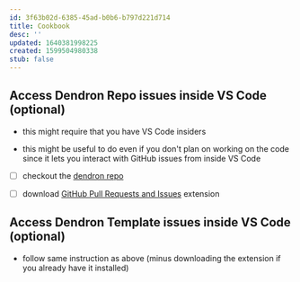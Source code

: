 ```yaml
---
id: 3f63b02d-6385-45ad-b0b6-b797d221d714
title: Cookbook
desc: ''
updated: 1640381998225
created: 1599504980338
stub: false
---
```

## Access Dendron Repo issues inside VS Code (optional)

- this might require that you have VS Code insiders

- this might be useful to do even if you don't plan on working on the code since it lets you interact with GitHub issues from inside VS Code

- [ ] checkout the [dendron repo](https://link.dendron.so/github)

- [ ] download [GitHub Pull Requests and Issues](https://marketplace.visualstudio.com/items?itemName=GitHub.vscode-pull-request-github) extension 

## Access Dendron Template issues inside VS Code (optional)

- follow same instruction as above (minus downloading the extension if you already have it installed)

